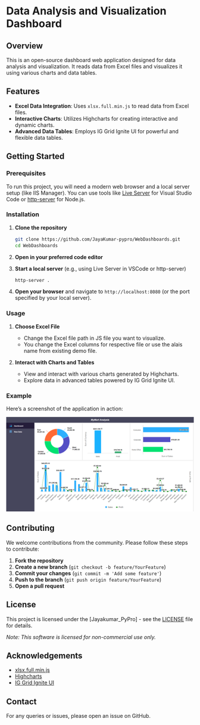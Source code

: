 # Data Analysis and Visualization Dashboard

## Overview

This is an open-source dashboard web application designed for data analysis and visualization. It reads data from Excel files and visualizes it using various charts and data tables.

## Features

- **Excel Data Integration**: Uses `xlsx.full.min.js` to read data from Excel files.
- **Interactive Charts**: Utilizes Highcharts for creating interactive and dynamic charts.
- **Advanced Data Tables**: Employs IG Grid Ignite UI for powerful and flexible data tables.

## Getting Started

### Prerequisites

To run this project, you will need a modern web browser and a local server setup (like IIS Manager). You can use tools like [Live Server](https://marketplace.visualstudio.com/items?itemName=ritwickdey.LiveServer) for Visual Studio Code or [http-server](https://www.npmjs.com/package/http-server) for Node.js.

### Installation

1. **Clone the repository**
    ```sh
    git clone https://github.com/JayaKumar-pypro/WebDashboards.git
    cd WebDashboards
    ```

2. **Open in your preferred code editor**

3. **Start a local server** (e.g., using Live Server in VSCode or http-server)
    ```sh
    http-server .
    ```

4. **Open your browser** and navigate to `http://localhost:8080` (or the port specified by your local server).

### Usage

1. **Choose Excel File**
   - Change the Excel file path in JS file you want to visualize.
   - You change the Excel columns for respective file or use the alais name from existing demo file.

2. **Interact with Charts and Tables**
   - View and interact with various charts generated by Highcharts.
   - Explore data in advanced tables powered by IG Grid Ignite UI.

### Example

Here’s a screenshot of the application in action:

![Dashboard Screenshot](Assets/Screenshot1.png)

## Contributing

We welcome contributions from the community. Please follow these steps to contribute:

1. **Fork the repository**
2. **Create a new branch** (`git checkout -b feature/YourFeature`)
3. **Commit your changes** (`git commit -m 'Add some feature'`)
4. **Push to the branch** (`git push origin feature/YourFeature`)
5. **Open a pull request**

## License

This project is licensed under the [Jayakumar_PyPro] - see the [LICENSE](LICENSE) file for details.

*Note: This software is licensed for non-commercial use only.*

## Acknowledgements

- [xlsx.full.min.js](https://cdnjs.cloudflare.com/ajax/libs/xlsx/0.16.9/xlsx.full.min.js")
- [Highcharts](https://www.highcharts.com/)
- [IG Grid Ignite UI](https://www.infragistics.com/products/ignite-ui)

## Contact

For any queries or issues, please open an issue on GitHub.
